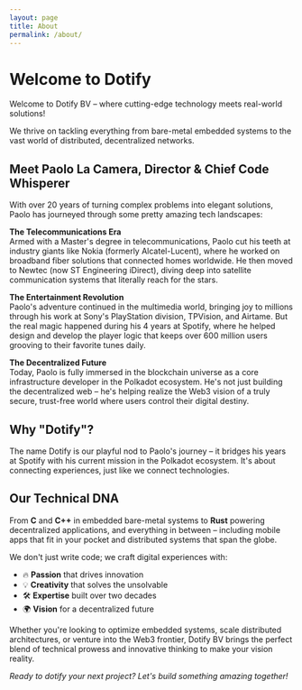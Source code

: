 ```yaml
---
layout: page
title: About
permalink: /about/
---
```


# Welcome to Dotify


Welcome to Dotify BV – where cutting-edge technology meets real-world solutions! 

We thrive on tackling everything from bare-metal embedded systems to the vast world of distributed, decentralized networks.

## Meet Paolo La Camera, Director & Chief Code Whisperer

With over 20 years of turning complex problems into elegant solutions, Paolo has journeyed through some pretty amazing tech landscapes:

**The Telecommunications Era**  
Armed with a Master's degree in telecommunications, Paolo cut his teeth at industry giants like Nokia (formerly Alcatel-Lucent), where he worked on broadband fiber solutions that connected homes worldwide. He then moved to Newtec (now ST Engineering iDirect), diving deep into satellite communication systems that literally reach for the stars.

**The Entertainment Revolution**  
Paolo's adventure continued in the multimedia world, bringing joy to millions through his work at Sony's PlayStation division, TPVision, and Airtame. But the real magic happened during his 4 years at Spotify, where he helped design and develop the player logic that keeps over 600 million users grooving to their favorite tunes daily.

**The Decentralized Future**  
Today, Paolo is fully immersed in the blockchain universe as a core infrastructure developer in the Polkadot ecosystem. He's not just building the decentralized web – he's helping realize the Web3 vision of a truly secure, trust-free world where users control their digital destiny.

## Why "Dotify"?

The name Dotify is our playful nod to Paolo's journey – it bridges his years at Spotify with his current mission in the Polkadot ecosystem. It's about connecting experiences, just like we connect technologies.

## Our Technical DNA

From **C** and **C++** in embedded bare-metal systems to **Rust** powering decentralized applications, and everything in between – including mobile apps that fit in your pocket and distributed systems that span the globe.

We don't just write code; we craft digital experiences with:
- 🔥 **Passion** that drives innovation
- 💡 **Creativity** that solves the unsolvable  
- 🛠️ **Expertise** built over two decades
- 🌍 **Vision** for a decentralized future

Whether you're looking to optimize embedded systems, scale distributed architectures, or venture into the Web3 frontier, Dotify BV brings the perfect blend of technical prowess and innovative thinking to make your vision reality.

*Ready to dotify your next project? Let's build something amazing together!*
